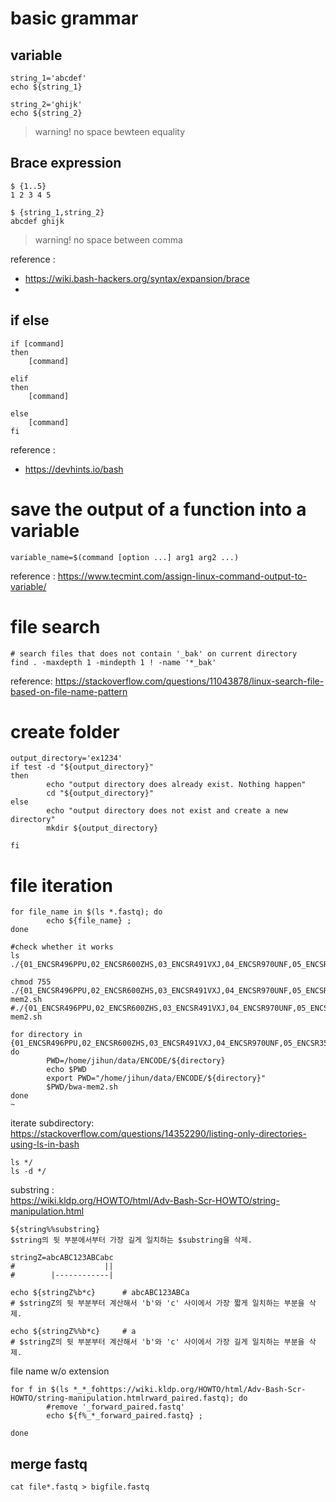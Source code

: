 # basic grammar
## variable
```
string_1='abcdef'
echo ${string_1}

string_2='ghijk'
echo ${string_2}
```
> warning! no space bewteen equality

## Brace expression
```
$ {1..5} 
1 2 3 4 5

$ {string_1,string_2} 
abcdef ghijk
```
> warning! no space between comma

reference : 
- https://wiki.bash-hackers.org/syntax/expansion/brace
- 
## if else
```
if [command]
then
	[command]

elif
then
	[command]

else
	[command]
fi
```

reference : 
- https://devhints.io/bash

# save the output of a function into a variable
```
variable_name=$(command [option ...] arg1 arg2 ...)
```
reference : https://www.tecmint.com/assign-linux-command-output-to-variable/


# file search
```
# search files that does not contain '_bak' on current directory
find . -maxdepth 1 -mindepth 1 ! -name '*_bak'
```
reference: https://stackoverflow.com/questions/11043878/linux-search-file-based-on-file-name-pattern


# create folder
```
output_directory='ex1234'
if test -d "${output_directory}"
then
        echo "output directory does already exist. Nothing happen"
        cd "${output_directory}"
else
        echo "output directory does not exist and create a new directory"
        mkdir ${output_directory}

fi
```

# file iteration
```
for file_name in $(ls *.fastq); do
        echo ${file_name} ;
done

```

```
#check whether it works
ls ./{01_ENCSR496PPU,02_ENCSR600ZHS,03_ENCSR491VXJ,04_ENCSR970UNF,05_ENCSR355SGJ}/

chmod 755 ./{01_ENCSR496PPU,02_ENCSR600ZHS,03_ENCSR491VXJ,04_ENCSR970UNF,05_ENCSR355SGJ}/bwa-mem2.sh
#./{01_ENCSR496PPU,02_ENCSR600ZHS,03_ENCSR491VXJ,04_ENCSR970UNF,05_ENCSR355SGJ}/bwa-mem2.sh

for directory in {01_ENCSR496PPU,02_ENCSR600ZHS,03_ENCSR491VXJ,04_ENCSR970UNF,05_ENCSR355SGJ}
do
        PWD=/home/jihun/data/ENCODE/${directory}
        echo $PWD
        export PWD="/home/jihun/data/ENCODE/${directory}"
        $PWD/bwa-mem2.sh
done
~     
```
iterate subdirectory:  
https://stackoverflow.com/questions/14352290/listing-only-directories-using-ls-in-bash
```
ls */
ls -d */
```

substring :  
https://wiki.kldp.org/HOWTO/html/Adv-Bash-Scr-HOWTO/string-manipulation.html
```
${string%%substring}
$string의 뒷 부분에서부터 가장 길게 일치하는 $substring을 삭제.

stringZ=abcABC123ABCabc
#                    ||
#        |------------|

echo ${stringZ%b*c}      # abcABC123ABCa
# $stringZ의 뒷 부분부터 계산해서 'b'와 'c' 사이에서 가장 짧게 일치하는 부분을 삭제.

echo ${stringZ%%b*c}     # a
# $stringZ의 뒷 부분부터 계산해서 'b'와 'c' 사이에서 가장 길게 일치하는 부분을 삭제.

```


file name w/o extension
```
for f in $(ls *_*_fohttps://wiki.kldp.org/HOWTO/html/Adv-Bash-Scr-HOWTO/string-manipulation.htmlrward_paired.fastq); do
        #remove '_forward_paired.fastq'
        echo ${f%_*_forward_paired.fastq} ;

done

```

## merge fastq
```
cat file*.fastq > bigfile.fastq
```

